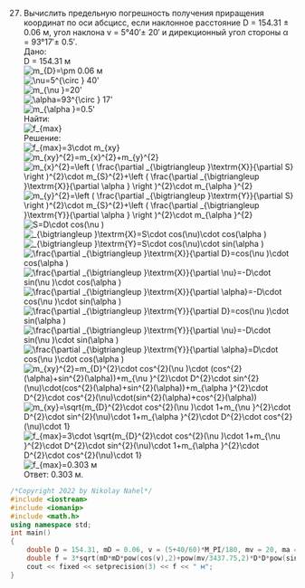 27. Вычислить предельную погрешность получения приращения координат по оси абсцисс, если наклонное расстояние D = 154.31 ± 0.06 м, угол наклона v = 5°40′± 20′ и дирекционный угол стороны α = 93°17′± 0.5′.  
Дано:
</br> D = 154.31 м
</br> <img src="https://latex.codecogs.com/svg.image?m_{D}=\pm&space;0.06" title="m_{D}=\pm 0.06" /> м
</br> <img src="https://latex.codecogs.com/svg.image?\nu=5^{\circ&space;}&space;40'" title="\nu=5^{\circ } 40'" />
</br> <img src="https://latex.codecogs.com/svg.image?m_{\nu&space;}=20'" title="m_{\nu }=20'" />
</br> <img src="https://latex.codecogs.com/svg.image?\alpha=93^{\circ&space;}&space;17'" title="\alpha=93^{\circ } 17'" />
</br> <img src="https://latex.codecogs.com/svg.image?m_{\alpha&space;}=0.5'" title="m_{\alpha }=0.5'" />  
Найти: 
</br> <img src="https://latex.codecogs.com/svg.image?f_{max}" title="f_{max}" />  
Решение:
</br> <img src="https://latex.codecogs.com/svg.image?f_{max}=3\cdot&space;m_{xy}" title="f_{max}=3\cdot m_{xy}" />
</br> <img src="https://latex.codecogs.com/svg.image?m_{xy}^{2}=m_{x}^{2}&plus;m_{y}^{2}" title="m_{xy}^{2}=m_{x}^{2}+m_{y}^{2}" />
</br> <img src="https://latex.codecogs.com/svg.image?m_{x}^{2}=\left&space;(&space;\frac{\partial&space;_{\bigtriangleup&space;}\textrm{X}}{\partial&space;S}&space;\right&space;)^{2}\cdot&space;m_{S}^{2}&plus;\left&space;(&space;\frac{\partial&space;_{\bigtriangleup&space;}\textrm{X}}{\partial&space;\alpha&space;}&space;\right&space;)^{2}\cdot&space;m_{\alpha&space;}^{2}" title="m_{x}^{2}=\left ( \frac{\partial _{\bigtriangleup }\textrm{X}}{\partial S} \right )^{2}\cdot m_{S}^{2}+\left ( \frac{\partial _{\bigtriangleup }\textrm{X}}{\partial \alpha } \right )^{2}\cdot m_{\alpha }^{2}"/>
</br> <img src="https://latex.codecogs.com/svg.image?m_{y}^{2}=\left&space;(&space;\frac{\partial&space;_{\bigtriangleup&space;}\textrm{Y}}{\partial&space;S}&space;\right&space;)^{2}\cdot&space;m_{S}^{2}&plus;\left&space;(&space;\frac{\partial&space;_{\bigtriangleup&space;}\textrm{Y}}{\partial&space;\alpha&space;}&space;\right&space;)^{2}\cdot&space;m_{\alpha&space;}^{2}&space;" title="m_{y}^{2}=\left ( \frac{\partial _{\bigtriangleup }\textrm{Y}}{\partial S} \right )^{2}\cdot m_{S}^{2}+\left ( \frac{\partial _{\bigtriangleup }\textrm{Y}}{\partial \alpha } \right )^{2}\cdot m_{\alpha }^{2} " />
</br> <img src="https://latex.codecogs.com/svg.image?S=D\cdot&space;cos(\nu&space;)" title="S=D\cdot cos(\nu )" />
</br> <img src="https://latex.codecogs.com/svg.image?_{\bigtriangleup&space;}\textrm{X}=S\cdot&space;cos(\nu)\cdot&space;cos(\alpha&space;)" title="_{\bigtriangleup }\textrm{X}=S\cdot cos(\nu)\cdot cos(\alpha )" />
</br> <img src="https://latex.codecogs.com/svg.image?_{\bigtriangleup&space;}\textrm{Y}=S\cdot&space;cos(\nu)\cdot&space;sin(\alpha&space;)" title="_{\bigtriangleup }\textrm{Y}=S\cdot cos(\nu)\cdot sin(\alpha )" />
</br> <img src="https://latex.codecogs.com/svg.image?\frac{\partial&space;_{\bigtriangleup&space;}\textrm{X}}{\partial&space;D}=cos(\nu&space;)\cdot&space;cos(\alpha&space;)" title="\frac{\partial _{\bigtriangleup }\textrm{X}}{\partial D}=cos(\nu )\cdot cos(\alpha )" />
</br> <img src="https://latex.codecogs.com/svg.image?\frac{\partial&space;_{\bigtriangleup&space;}\textrm{X}}{\partial&space;\nu}=-D\cdot&space;sin(\nu&space;)\cdot&space;cos(\alpha&space;)" title="\frac{\partial _{\bigtriangleup }\textrm{X}}{\partial \nu}=-D\cdot sin(\nu )\cdot cos(\alpha )" />
</br> <img src="https://latex.codecogs.com/svg.image?\frac{\partial&space;_{\bigtriangleup&space;}\textrm{X}}{\partial&space;\alpha}=-D\cdot&space;cos(\nu&space;)\cdot&space;sin(\alpha&space;)" title="\frac{\partial _{\bigtriangleup }\textrm{X}}{\partial \alpha}=-D\cdot cos(\nu )\cdot sin(\alpha )" />
</br> <img src="https://latex.codecogs.com/svg.image?\frac{\partial&space;_{\bigtriangleup&space;}\textrm{Y}}{\partial&space;D}=cos(\nu&space;)\cdot&space;sin(\alpha&space;)" title="\frac{\partial _{\bigtriangleup }\textrm{Y}}{\partial D}=cos(\nu )\cdot sin(\alpha )" />
</br> <img src="https://latex.codecogs.com/svg.image?\frac{\partial&space;_{\bigtriangleup&space;}\textrm{Y}}{\partial&space;\nu}=-D\cdot&space;sin(\nu&space;)\cdot&space;sin(\alpha&space;)" title="\frac{\partial _{\bigtriangleup }\textrm{Y}}{\partial \nu}=-D\cdot sin(\nu )\cdot sin(\alpha )" />
</br> <img src="https://latex.codecogs.com/svg.image?\frac{\partial&space;_{\bigtriangleup&space;}\textrm{Y}}{\partial&space;\alpha}=D\cdot&space;cos(\nu&space;)\cdot&space;cos(\alpha&space;)" title="\frac{\partial _{\bigtriangleup }\textrm{Y}}{\partial \alpha}=D\cdot cos(\nu )\cdot cos(\alpha )" />
</br> <img src="https://latex.codecogs.com/svg.image?m_{xy}^{2}=m_{D}^{2}\cdot&space;cos^{2}(\nu&space;)\cdot&space;(cos^{2}(\alpha)&plus;sin^{2}(\alpha))&plus;m_{\nu&space;}^{2}\cdot&space;D^{2}\cdot&space;sin^{2}(\nu)\cdot(cos^{2}(\alpha)&plus;sin^{2}(\alpha))&plus;m_{\alpha&space;}^{2}\cdot&space;D^{2}\cdot&space;cos^{2}(\nu)\cdot(sin^{2}(\alpha)&plus;cos^{2}(\alpha))" title="m_{xy}^{2}=m_{D}^{2}\cdot cos^{2}(\nu )\cdot (cos^{2}(\alpha)+sin^{2}(\alpha))+m_{\nu }^{2}\cdot D^{2}\cdot sin^{2}(\nu)\cdot(cos^{2}(\alpha)+sin^{2}(\alpha))+m_{\alpha }^{2}\cdot D^{2}\cdot cos^{2}(\nu)\cdot(sin^{2}(\alpha)+cos^{2}(\alpha))" />
</br> <img src="https://latex.codecogs.com/svg.image?m_{xy}=\sqrt{m_{D}^{2}\cdot&space;cos^{2}(\nu&space;)\cdot&space;1&plus;m_{\nu&space;}^{2}\cdot&space;D^{2}\cdot&space;sin^{2}(\nu)\cdot&space;1&plus;m_{\alpha&space;}^{2}\cdot&space;D^{2}\cdot&space;cos^{2}(\nu)\cdot&space;1}" title="m_{xy}=\sqrt{m_{D}^{2}\cdot cos^{2}(\nu )\cdot 1+m_{\nu }^{2}\cdot D^{2}\cdot sin^{2}(\nu)\cdot 1+m_{\alpha }^{2}\cdot D^{2}\cdot cos^{2}(\nu)\cdot 1}" />
</br> <img src="https://latex.codecogs.com/svg.image?f_{max}=3\cdot&space;\sqrt{m_{D}^{2}\cdot&space;cos^{2}(\nu&space;)\cdot&space;1&plus;m_{\nu&space;}^{2}\cdot&space;D^{2}\cdot&space;sin^{2}(\nu)\cdot&space;1&plus;m_{\alpha&space;}^{2}\cdot&space;D^{2}\cdot&space;cos^{2}(\nu)\cdot&space;1}" title="f_{max}=3\cdot \sqrt{m_{D}^{2}\cdot cos^{2}(\nu )\cdot 1+m_{\nu }^{2}\cdot D^{2}\cdot sin^{2}(\nu)\cdot 1+m_{\alpha }^{2}\cdot D^{2}\cdot cos^{2}(\nu)\cdot 1}" />
</br> <img src="https://latex.codecogs.com/svg.image?f_{max}=0.303" title="f_{max}=0.303" /> м  
Ответ: 0.303 м.
```C++
/*Copyright 2022 by Nikolay Nahel*/
#include <iostream>
#include <iomanip>
#include <math.h>
using namespace std;
int main()
{
    double D = 154.31, mD = 0.06, v = (5+40/60)*M_PI/180, mv = 20, ma = 0.5;
    double f = 3*sqrt(mD*mD*pow(cos(v),2)+pow(mv/3437.75,2)*D*D*pow(sin(v),2)+pow(ma/3437.75,2)*D*D*pow(cos(v),2));
    cout << fixed << setprecision(3) << f << " м";
}
```

